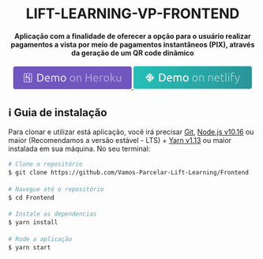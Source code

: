 <h1 align="center">
    LIFT-LEARNING-VP-FRONTEND
</h1>

<h4 align="center">
  Aplicação com a finalidade de oferecer a opção para o usuário realizar pagamentos a vista por meio de pagamentos instantâneos (PIX), através da geração de um QR code dinâmico
</h4>

<p align="center">
  <a href="https://pix-lift-learning-vp.herokuapp.com/" target="_blank">
    <img alt="Demo on Heroku" src="demo_on_heroku.png">
  </a>
    <a href="https://pix-lift-learning-vp.netlify.app/" target="_blank">
    <img alt="Demo on Netlify" src="demo_on_netlify.png">
  </a>
</p>

## :information_source: Guia de instalação

Para clonar e utilizar está aplicação, você irá precisar [Git](https://git-scm.com), [Node.js v10.16][nodejs] ou maior (Recomendamos a versão estável - LTS) + [Yarn v1.13][yarn] ou maior instalada em sua máquina. No seu terminal:

```bash
# Clone o repositório
$ git clone https://github.com/Vamos-Parcelar-Lift-Learning/Frontend

# Navegue até o repositório
$ cd Frontend

# Instale as dependencias
$ yarn install

# Rode a aplicação
$ yarn start
```
[nodejs]: https://nodejs.org/
[yarn]: https://yarnpkg.com/